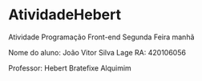 # AtividadeHebert
Atividade Programação Front-end Segunda Feira manhã 


Nome do aluno: João Vitor Silva Lage
RA: 420106056

Professor: Hebert Bratefixe Alquimim

